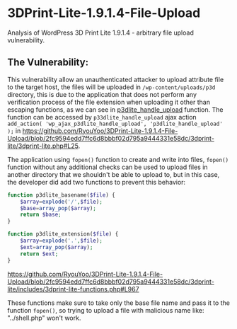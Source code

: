 # 3DPrint-Lite-1.9.1.4-File-Upload
Analysis of WordPress 3D Print Lite 1.9.1.4 - arbitrary file upload vulnerability.

## The Vulnerability:
This vulnerability allow an unauthenticated attacker to upload attribute file to the target host, the files will be uploaded in `/wp-content/uploads/p3d` directory, this is due to the application that does not perform any verification process of the file extension when uploading it other than escaping functions, as we can see in [p3dlite_handle_upload](https://github.com/RyouYoo/3DPrint-Lite-1.9.1.4-File-Upload/blob/2fc9594edd7ffc6d8bbbf02d795a9444331e58dc/3dprint-lite/includes/3dprint-lite-functions.php#L1066) function.
The function can be accessed by `p33dlite_handle_upload` ajax action ```add_action( 'wp_ajax_p3dlite_handle_upload', 'p3dlite_handle_upload' );``` in https://github.com/RyouYoo/3DPrint-Lite-1.9.1.4-File-Upload/blob/2fc9594edd7ffc6d8bbbf02d795a9444331e58dc/3dprint-lite/3dprint-lite.php#L25.

The application using `fopen()` function to create and write into files, `fopen()` function without any additional checks can be used to upload files in another directory that we shouldn't be able to upload to, but in this case, the developer did add two functions to prevent this behavior:
```php
function p3dlite_basename($file) {
	$array=explode('/',$file);
	$base=array_pop($array);
	return $base;
} 

function p3dlite_extension($file) {
	$array=explode('.',$file);
	$ext=array_pop($array);
	return $ext;
} 
```
https://github.com/RyouYoo/3DPrint-Lite-1.9.1.4-File-Upload/blob/2fc9594edd7ffc6d8bbbf02d795a9444331e58dc/3dprint-lite/includes/3dprint-lite-functions.php#L967

These functions make sure to take only the base file name and pass it to the function `fopen()`, so trying to upload a file with malicious name like: "../shell.php" won't work.
